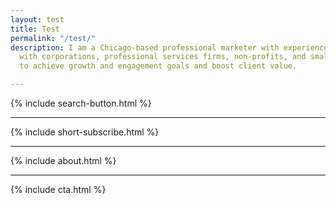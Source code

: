 ```yaml
---
layout: test
title: Test
permalink: "/test/"
description: I am a Chicago-based professional marketer with experience partnering
  with corporations, professional services firms, non-profits, and small business
  to achieve growth and engagement goals and boost client value.

---
```


{% include search-button.html %}

<hr>

{% include short-subscribe.html %}

<hr>

{% include about.html %}

<hr>

{% include cta.html %}
